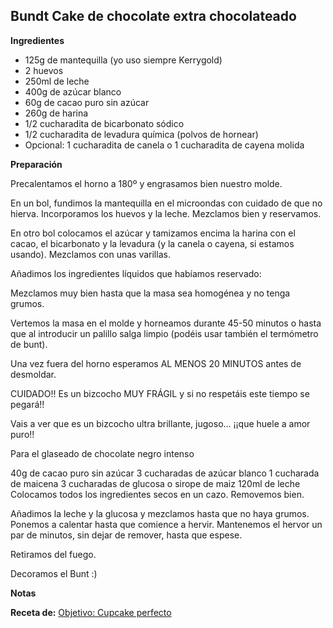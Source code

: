 ## Bundt Cake de chocolate extra chocolateado

**Ingredientes**

- 125g de mantequilla (yo uso siempre Kerrygold)
- 2 huevos
- 250ml de leche 
- 400g de azúcar blanco
- 60g de cacao puro sin azúcar
- 260g de harina
- 1/2 cucharadita de bicarbonato sódico
- 1/2 cucharadita de levadura química (polvos de hornear)
- Opcional: 1 cucharadita de canela o 1 cucharadita de cayena molida

**Preparación**

Precalentamos el horno a 180º y engrasamos bien nuestro molde.

En un bol, fundimos la mantequilla en el microondas con cuidado de que no hierva. Incorporamos los huevos y la leche. Mezclamos bien y reservamos.

En otro bol colocamos el azúcar y tamizamos encima la harina con el cacao, el bicarbonato y la levadura (y la canela o cayena, si estamos usando). Mezclamos con unas varillas.

Añadimos los ingredientes líquidos que habíamos reservado:

Mezclamos muy bien hasta que la masa sea homogénea y no tenga grumos.

Vertemos la masa en el molde y horneamos durante 45-50 minutos o hasta que al introducir un palillo salga limpio (podéis usar también el termómetro de bunt).

Una vez fuera del horno esperamos AL MENOS 20 MINUTOS antes de desmoldar.

CUIDADO!! Es un bizcocho MUY FRÁGIL y si no respetáis este tiempo se pegará!!


Vais a ver que es un bizcocho ultra brillante, jugoso... ¡¡que huele a amor puro!!

Para el glaseado de chocolate negro intenso

40g de cacao puro sin azúcar
3 cucharadas de azúcar blanco
1 cucharada de maicena
3 cucharadas de glucosa o sirope de maiz
120ml de leche
Colocamos todos los ingredientes secos en un cazo. Removemos bien.

Añadimos la leche y la glucosa y mezclamos hasta que no haya grumos. Ponemos a calentar hasta que comience a hervir. Mantenemos el hervor un par de minutos, sin dejar de remover, hasta que espese.

Retiramos del fuego.

Decoramos el Bunt :)

**Notas**



**Receta de:** [Objetivo: Cupcake perfecto](http://www.objetivocupcake.com/2016/07/bundt-de-chocolate-extra-chocolateado.html)